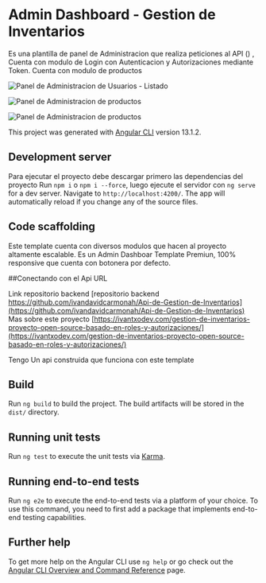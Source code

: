 # Admin Dashboard - Gestion de Inventarios

Es una plantilla de panel de Administracion que realiza peticiones al API () , Cuenta con modulo de Login con Autenticacion y Autorizaciones mediante Token.
Cuenta con modulo de productos 


![Panel de Administracion de Usuarios - Listado](https://ivantxodev.com/wp-content/uploads/2023/02/panel-user.png)

![Panel de Administracion de productos](https://ivantxodev.com/wp-content/uploads/2023/02/admin-panel.png)

![Panel de Administracion de productos](https://ivantxodev.com/wp-content/uploads/2023/02/panel-multi.png)


This project was generated with [Angular CLI](https://github.com/angular/angular-cli) version 13.1.2.


## Development server

Para ejecutar el proyecto debe descargar primero las  dependencias del proyecto Run `npm i` o `npm i --force`, luego ejecute el servidor con  `ng serve` for a dev server. Navigate to `http://localhost:4200/`. The app will automatically reload if you change any of the source files.

## Code scaffolding

Este template cuenta con diversos modulos que hacen al proyecto altamente escalable.
Es un Admin Dashboar Template  Premiun, 100% responsive que cuenta con botonera por defecto.



##Conectando con el Api URL

Link repositorio backend [repositorio backend https://github.com/ivandavidcarmonah/Api-de-Gestion-de-Inventarios](https://github.com/ivandavidcarmonah/Api-de-Gestion-de-Inventarios)
Mas sobre este proyecto [https://ivantxodev.com/gestion-de-inventarios-proyecto-open-source-basado-en-roles-y-autorizaciones/](https://ivantxodev.com/gestion-de-inventarios-proyecto-open-source-basado-en-roles-y-autorizaciones/)


Tengo Un api construida que funciona con este template

## Build

Run `ng build` to build the project. The build artifacts will be stored in the `dist/` directory.

## Running unit tests

Run `ng test` to execute the unit tests via [Karma](https://karma-runner.github.io).

## Running end-to-end tests

Run `ng e2e` to execute the end-to-end tests via a platform of your choice. To use this command, you need to first add a package that implements end-to-end testing capabilities.

## Further help

To get more help on the Angular CLI use `ng help` or go check out the [Angular CLI Overview and Command Reference](https://angular.io/cli) page.

